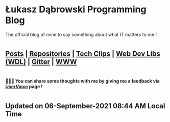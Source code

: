 # Łukasz Dąbrowski Programming Blog
The official blog of mine to say something about what IT matters to me !
#

## [Posts](/programming/Programming.md#all-the-latest-about-my-programming-activities "My personal programming blog !") | [Repositories](https://github.com/OSSI-Lab?tab=repositories "All my programming repos !") | [Tech Clips](https://drive.google.com/drive/folders/1P6gJkD0Pfb6Ucoj22hKFmNZlgsRy0_Pn?usp=sharing "All my important tech clips will land here !") | [Web Dev Libs (WDL)](https://drive.google.com/drive/folders/1qDCILfZY4XvW7Ea64UhkYXraqLPhoQnV?usp=sharing "All my important web development libraries will land here !") | [Gitter](https://gitter.im/SHARING-VALUABLE-KNOWLEDGE "Sharing valuable knowledge !") | [WWW](https://OSSI-Lab.github.io "My personal website !")


#
#### :raising_hand::mega::thought_balloon: You can share some thoughts with me by giving me a feedback via [UserVoice](https://feedback.userreport.com/1e3a64a6-617f-47ad-9cc8-2273ae3c17fd/ "Feedback Forum") page !
#

## Updated on 06-September-2021 08:44 AM Local Time
